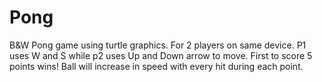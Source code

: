 # Pong
B&amp;W Pong game using turtle graphics. For 2 players on same device. P1 uses W and S while p2 uses Up and Down arrow to move.
First to score 5 points wins! 
Ball will increase in speed with every hit during each point.
